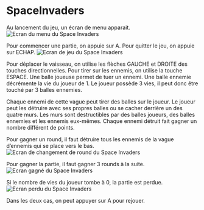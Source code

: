 # SpaceInvaders
Au lancement du jeu, un écran de menu apparait.
![Ecran du menu du Space Invaders](../screenshots/ecranMenu.png)

Pour commencer une partie, on appuie sur A.
Pour quitter le jeu, on appuie sur ECHAP.
![Ecran de jeu du Space Invaders](../screenshots/ecranJeu.png)

Pour déplacer le vaisseau, on utilise les flèches GAUCHE et DROITE des touches directionnelles.
Pour tirer sur les ennemis, on utilise la touche ESPACE.
Une balle joueuse permet de tuer un ennemi.
Une balle ennemie décrémente la vie du joueur de 1.
Le joueur possède 3 vies, il peut donc être touché par 3 balles ennemies.

Chaque ennemi de cette vague peut tirer des balles sur le joueur.
Le joueur peut les détruire avec ses propres balles ou se cacher derrière un des quatre murs.
Les murs sont destructibles par des balles joueurs, des balles ennemies et les ennemis eux-mêmes.
Chaque ennemi détruit fait gagner un nombre différent de points.

Pour gagner un round, il faut détruire tous les ennemis de la vague d’ennemis qui se place vers le bas.
![Ecran de changement de round du Space Invaders](../screenshots/ecranRound.png)

Pour gagner la partie, il faut gagner 3 rounds à la suite.
![Ecran gagné du Space Invaders](../screenshots/ecranGagne.png)

Si le nombre de vies du joueur tombe à 0, la partie est perdue.
![Ecran perdu du Space Invaders](../screenshots/ecranPerdu.png)

Dans les deux cas, on peut appuyer sur A pour rejouer.